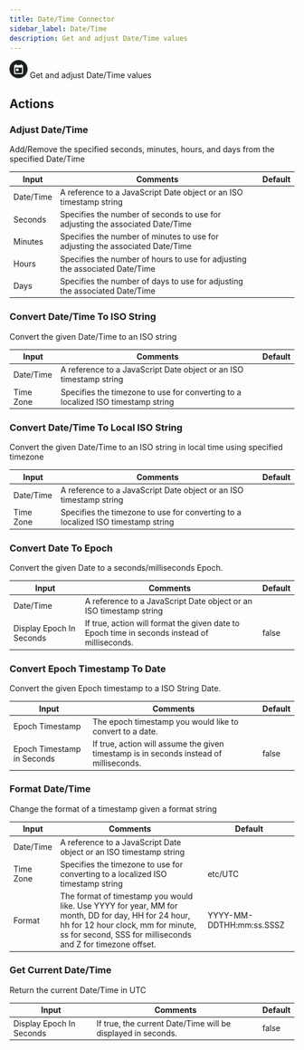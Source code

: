 ```yaml
---
title: Date/Time Connector
sidebar_label: Date/Time
description: Get and adjust Date/Time values
---
```


![Date/Time](./assets/date-time.png#connector-icon)
Get and adjust Date/Time values

## Actions

### Adjust Date/Time

Add/Remove the specified seconds, minutes, hours, and days from the specified Date/Time

| Input     | Comments                                                                      | Default |
| --------- | ----------------------------------------------------------------------------- | ------- |
| Date/Time | A reference to a JavaScript Date object or an ISO timestamp string            |         |
| Seconds   | Specifies the number of seconds to use for adjusting the associated Date/Time |         |
| Minutes   | Specifies the number of minutes to use for adjusting the associated Date/Time |         |
| Hours     | Specifies the number of hours to use for adjusting the associated Date/Time   |         |
| Days      | Specifies the number of days to use for adjusting the associated Date/Time    |         |

### Convert Date/Time To ISO String

Convert the given Date/Time to an ISO string

| Input     | Comments                                                                         | Default |
| --------- | -------------------------------------------------------------------------------- | ------- |
| Date/Time | A reference to a JavaScript Date object or an ISO timestamp string               |         |
| Time Zone | Specifies the timezone to use for converting to a localized ISO timestamp string |         |

### Convert Date/Time To Local ISO String

Convert the given Date/Time to an ISO string in local time using specified timezone

| Input     | Comments                                                                         | Default |
| --------- | -------------------------------------------------------------------------------- | ------- |
| Date/Time | A reference to a JavaScript Date object or an ISO timestamp string               |         |
| Time Zone | Specifies the timezone to use for converting to a localized ISO timestamp string |         |

### Convert Date To Epoch

Convert the given Date to a seconds/milliseconds Epoch.

| Input                    | Comments                                                                                     | Default |
| ------------------------ | -------------------------------------------------------------------------------------------- | ------- |
| Date/Time                | A reference to a JavaScript Date object or an ISO timestamp string                           |         |
| Display Epoch In Seconds | If true, action will format the given date to Epoch time in seconds instead of milliseconds. | false   |

### Convert Epoch Timestamp To Date

Convert the given Epoch timestamp to a ISO String Date.

| Input                      | Comments                                                                               | Default |
| -------------------------- | -------------------------------------------------------------------------------------- | ------- |
| Epoch Timestamp            | The epoch timestamp you would like to convert to a date.                               |         |
| Epoch Timestamp in Seconds | If true, action will assume the given timestamp is in seconds instead of milliseconds. | false   |

### Format Date/Time

Change the format of a timestamp given a format string

| Input     | Comments                                                                                                                                                                                                 | Default                  |
| --------- | -------------------------------------------------------------------------------------------------------------------------------------------------------------------------------------------------------- | ------------------------ |
| Date/Time | A reference to a JavaScript Date object or an ISO timestamp string                                                                                                                                       |                          |
| Time Zone | Specifies the timezone to use for converting to a localized ISO timestamp string                                                                                                                         | etc/UTC                  |
| Format    | The format of timestamp you would like. Use YYYY for year, MM for month, DD for day, HH for 24 hour, hh for 12 hour clock, mm for minute, ss for second, SSS for milliseconds and Z for timezone offset. | YYYY-MM-DDTHH:mm:ss.SSSZ |

### Get Current Date/Time

Return the current Date/Time in UTC

| Input                    | Comments                                                     | Default |
| ------------------------ | ------------------------------------------------------------ | ------- |
| Display Epoch In Seconds | If true, the current Date/Time will be displayed in seconds. | false   |
